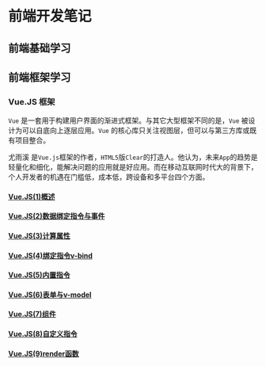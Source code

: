 # 前端开发笔记

## 前端基础学习


## 前端框架学习

### Vue.JS 框架
`Vue` 是一套用于构建用户界面的渐进式框架。与其它大型框架不同的是，`Vue` 被设计为可以自底向上逐层应用。`Vue` 的核心库只关注视图层，但可以与第三方库或既有项目整合。

 尤雨溪 是`Vue.js`框架的作者，`HTML5`版`Clear`的打造人。他认为，未来`App`的趋势是轻量化和细化，能解决问题的应用就是好应用。而在移动互联网时代大的背景下，个人开发者的机遇在门槛低，成本低，跨设备和多平台四个方面。
#### [Vue.JS(1)概述](/Vue.JS%20Note/Vue.JS(1)概述.md)

#### [Vue.JS(2)数据绑定指令与事件](/Vue.JS%20Note/Vue.JS(2)数据绑定指令与事件.md)

#### [Vue.JS(3)计算属性](/Vue.JS%20Note/Vue.JS(3)计算属性.md)

#### [Vue.JS(4)绑定指令v-bind](/Vue.JS%20Note/Vue.JS(4)绑定指令v-bind.md)

#### [Vue.JS(5)内置指令](/Vue.JS%20Note/Vue.JS(5)内置指令.md)

#### [Vue.JS(6)表单与v-model](/Vue.JS%20Note/Vue.JS(6)表单与v-model.md)

#### [Vue.JS(7)组件](/Vue.JS%20Note/Vue.JS(7)组件.md)

#### [Vue.JS(8)自定义指令](/Vue.JS%20Note/Vue.JS(8)自定义指令.md)

#### [Vue.JS(9)render函数](/Vue.JS%20Note/Vue.JS(9)render函数.md)